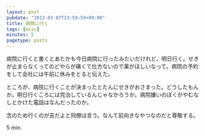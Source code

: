```yaml
---
layout: post
pubdate: "2013-03-07T23:59:59+09:00"
title: 病院に行く
tags: [misc]
minutes: 5
pagetype: posts
---
```

病院に行くと書くとあたかも今日病院に行ったみたいだけれど、明日行く。せきが止まらなくってのどやらが痛くて仕方ないので薬がほしいなって。病院の予約をして会社には午前に休みをとると伝えた。

ところが、病院に行くことが決まったとたんにせきがおさまった。どうしたもんか。明日行くころには完治しているんじゃなかろうか。病院嫌いのぼくがやむなしとかけた電話はなんだったのか。

念のため行くのが吉だよと同僚は言う。なんて前向きなやつなのだと尊敬する。

5 min.
